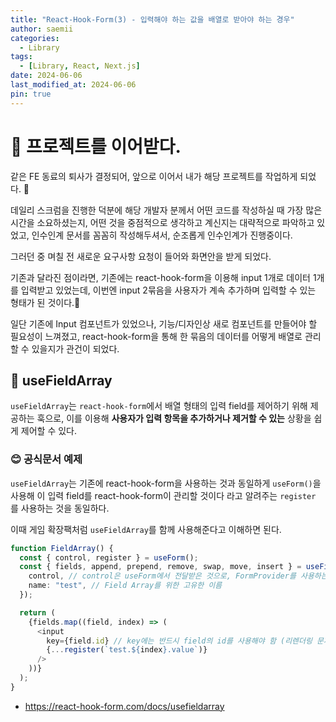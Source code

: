 ```yaml
---
title: "React-Hook-Form(3) - 입력해야 하는 값을 배열로 받아야 하는 경우"
author: saemii
categories:
  - Library
tags:
  - [Library, React, Next.js]
date: 2024-06-06
last_modified_at: 2024-06-06
pin: true
---
```


# 📌 프로젝트를 이어받다.

같은 FE 동료의 퇴사가 결정되어, 앞으로 이어서 내가 해당 프로젝트를 작업하게 되었다. 👀

데일리 스크럼을 진행한 덕분에 해당 개발자 분께서 어떤 코드를 작성하실 때 가장 많은 시간을 소요하셨는지, 어떤 것을 중점적으로 생각하고 계신지는 대략적으로 파악하고 있었고, 인수인계 문서를 꼼꼼히 작성해두셔서, 순조롭게 인수인계가 진행중이다.

그러던 중 며칠 전 새로운 요구사항 요청이 들어와 화면안을 받게 되었다.

기존과 달라진 점이라면, 기존에는 react-hook-form을 이용해 input 1개로 데이터 1개를 입력받고 있었는데, 이번엔 input 2묶음을 사용자가 계속 추가하며 입력할 수 있는 형태가 된 것이다.🤔

일단 기존에 Input 컴포넌트가 있었으나, 기능/디자인상 새로 컴포넌트를 만들어야 할 필요성이 느껴졌고, react-hook-form을 통해 한 묶음의 데이터를 어떻게 배열로 관리할 수 있을지가 관건이 되었다.

## 📁 useFieldArray

`useFieldArray`는 `react-hook-form`에서 배열 형태의 입력 field를 제어하기 위해 제공하는 훅으로, 이를 이용해 **사용자가 입력 항목을 추가하거나 제거할 수 있는** 상황을 쉽게 제어할 수 있다.

### 😊 공식문서 예제

`useFieldArray`는 기존에 react-hook-form을 사용하는 것과 동일하게 `useForm()`을 사용해 이 입력 field를 react-hook-form이 관리할 것이다 라고 알려주는 `register` 를 사용하는 것을 동일하다.

이때 게임 확장팩처럼 `useFieldArray`를 함께 사용해준다고 이해하면 된다.

```typescript
function FieldArray() {
  const { control, register } = useForm();
  const { fields, append, prepend, remove, swap, move, insert } = useFieldArray({
    control, // control은 useForm에서 전달받은 것으로, FormProvider를 사용하는 경우 생략 가능
    name: "test", // Field Array를 위한 고유한 이름
  });

  return (
    {fields.map((field, index) => (
      <input
        key={field.id} // key에는 반드시 field의 id를 사용해야 함 (리렌더링 문제 방지)
        {...register(`test.${index}.value`)}
      />
    ))}
  );
}
```

- <https://react-hook-form.com/docs/usefieldarray>
